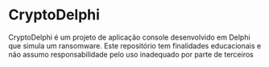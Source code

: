 # CryptoDelphi
CryptoDelphi é um projeto de aplicação console desenvolvido em Delphi que simula um ransomware. Este repositório tem finalidades educacionais e não assumo responsabilidade pelo uso inadequado por parte de terceiros

